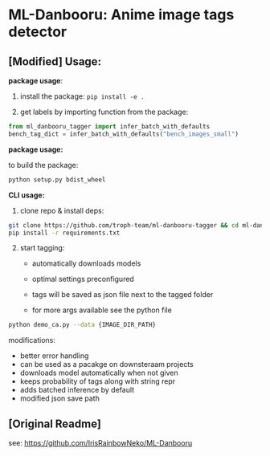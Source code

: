# ML-Danbooru: Anime image tags detector



## [Modified] Usage:


**package usage**:

1. install the package: `pip install -e .`

2. get labels by importing function from the package:

```python
from ml_danbooru_tagger import infer_batch_with_defaults
bench_tag_dict = infer_batch_with_defaults("bench_images_small")
```


**package usage:**

to build the package:
```bash
python setup.py bdist_wheel
```



**CLI usage:**


1. clone repo & install deps:

```bash
git clone https://github.com/troph-team/ml-danbooru-tagger && cd ml-danbooru-tagger
pip install -r requirements.txt
```



2. start tagging:

   -  automatically downloads models
   -  optimal settings preconfigured
   -  tags will be saved as json file next to the tagged folder

   -   for more args available see the python file

```bash
python demo_ca.py --data {IMAGE_DIR_PATH}
```


modifications:

- better error handling
- can be used as a pacakge on downsteraam projects
- downloads model automatically when not given
- keeps probability of tags along with string repr
- adds batched inference by default
- modified json save path





## [Original Readme]

see: https://github.com/IrisRainbowNeko/ML-Danbooru